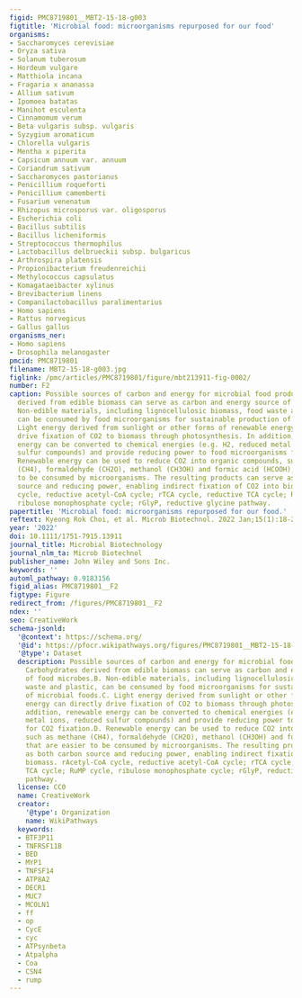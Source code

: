 ```yaml
---
figid: PMC8719801__MBT2-15-18-g003
figtitle: 'Microbial food: microorganisms repurposed for our food'
organisms:
- Saccharomyces cerevisiae
- Oryza sativa
- Solanum tuberosum
- Hordeum vulgare
- Matthiola incana
- Fragaria x ananassa
- Allium sativum
- Ipomoea batatas
- Manihot esculenta
- Cinnamomum verum
- Beta vulgaris subsp. vulgaris
- Syzygium aromaticum
- Chlorella vulgaris
- Mentha x piperita
- Capsicum annuum var. annuum
- Coriandrum sativum
- Saccharomyces pastorianus
- Penicillium roqueforti
- Penicillium camemberti
- Fusarium venenatum
- Rhizopus microsporus var. oligosporus
- Escherichia coli
- Bacillus subtilis
- Bacillus licheniformis
- Streptococcus thermophilus
- Lactobacillus delbrueckii subsp. bulgaricus
- Arthrospira platensis
- Propionibacterium freudenreichii
- Methylococcus capsulatus
- Komagataeibacter xylinus
- Brevibacterium linens
- Companilactobacillus paralimentarius
- Homo sapiens
- Rattus norvegicus
- Gallus gallus
organisms_ner:
- Homo sapiens
- Drosophila melanogaster
pmcid: PMC8719801
filename: MBT2-15-18-g003.jpg
figlink: /pmc/articles/PMC8719801/figure/mbt213911-fig-0002/
number: F2
caption: Possible sources of carbon and energy for microbial food production.A. Carbohydrates
  derived from edible biomass can serve as carbon and energy source of food microbes.B.
  Non‐edible materials, including lignocellulosic biomass, food waste and plastic,
  can be consumed by food microorganisms for sustainable production of microbial foods.C.
  Light energy derived from sunlight or other forms of renewable energy can directly
  drive fixation of CO2 to biomass through photosynthesis. In addition, renewable
  energy can be converted to chemical energies (e.g. H2, reduced metal ions, reduced
  sulfur compounds) and provide reducing power to food microorganisms for CO2 fixation.D.
  Renewable energy can be used to reduce CO2 into organic compounds, such as methane
  (CH4), formaldehyde (CH2O), methanol (CH3OH) and formic acid (HCOOH), that are easier
  to be consumed by microorganisms. The resulting products can serve as both carbon
  source and reducing power, enabling indirect fixation of CO2 into biomass. rAcetyl‐CoA
  cycle, reductive acetyl‐CoA cycle; rTCA cycle, reductive TCA cycle; RuMP cycle,
  ribulose monophosphate cycle; rGlyP, reductive glycine pathway.
papertitle: 'Microbial food: microorganisms repurposed for our food.'
reftext: Kyeong Rok Choi, et al. Microb Biotechnol. 2022 Jan;15(1):18-25.
year: '2022'
doi: 10.1111/1751-7915.13911
journal_title: Microbial Biotechnology
journal_nlm_ta: Microb Biotechnol
publisher_name: John Wiley and Sons Inc.
keywords: ''
automl_pathway: 0.9183156
figid_alias: PMC8719801__F2
figtype: Figure
redirect_from: /figures/PMC8719801__F2
ndex: ''
seo: CreativeWork
schema-jsonld:
  '@context': https://schema.org/
  '@id': https://pfocr.wikipathways.org/figures/PMC8719801__MBT2-15-18-g003.html
  '@type': Dataset
  description: Possible sources of carbon and energy for microbial food production.A.
    Carbohydrates derived from edible biomass can serve as carbon and energy source
    of food microbes.B. Non‐edible materials, including lignocellulosic biomass, food
    waste and plastic, can be consumed by food microorganisms for sustainable production
    of microbial foods.C. Light energy derived from sunlight or other forms of renewable
    energy can directly drive fixation of CO2 to biomass through photosynthesis. In
    addition, renewable energy can be converted to chemical energies (e.g. H2, reduced
    metal ions, reduced sulfur compounds) and provide reducing power to food microorganisms
    for CO2 fixation.D. Renewable energy can be used to reduce CO2 into organic compounds,
    such as methane (CH4), formaldehyde (CH2O), methanol (CH3OH) and formic acid (HCOOH),
    that are easier to be consumed by microorganisms. The resulting products can serve
    as both carbon source and reducing power, enabling indirect fixation of CO2 into
    biomass. rAcetyl‐CoA cycle, reductive acetyl‐CoA cycle; rTCA cycle, reductive
    TCA cycle; RuMP cycle, ribulose monophosphate cycle; rGlyP, reductive glycine
    pathway.
  license: CC0
  name: CreativeWork
  creator:
    '@type': Organization
    name: WikiPathways
  keywords:
  - BTF3P11
  - TNFRSF11B
  - BED
  - MYP1
  - TNFSF14
  - ATP8A2
  - DECR1
  - MUC7
  - MCOLN1
  - ff
  - op
  - CycE
  - cyc
  - ATPsynbeta
  - Atpalpha
  - Coa
  - CSN4
  - rump
---
```

